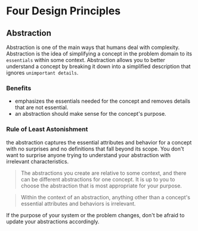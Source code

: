 # Four Design Principles

## Abstraction
Abstraction is one of the main ways that humans deal with complexity. Abstraction is the idea of simplifying a concept in the problem domain to its `essentials` within some context. Abstraction allows you to better understand a concept by breaking it down into a simplified description that ignores `unimportant details`. 

### Benefits
- emphasizes the essentials needed for the concept and removes details that are not essential. 
- an abstraction should make sense for the concept's purpose.

### Rule of Least Astonishment
the abstraction captures the essential attributes and behavior for a concept with no surprises and no definitions that fall beyond its scope. You don't want to surprise anyone trying to understand your abstraction with irrelevant characteristics.

>The abstractions you create are relative to some context, and there can be different abstractions for one concept. It is up to you to choose the abstraction that is most appropriate for your purpose.

>Within the context of an abstraction, anything other than a concept's essential attributes and behaviors is irrelevant.

If the purpose of your system or the problem changes, don't be afraid to update your abstractions accordingly.